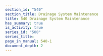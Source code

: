 ```yaml
---
section_id: "540"
section_title: Drainage System Maintenance
title: 540 Drainage System Maintenance
has_summary: true
is_activity: true
series_id: "500"
series_title: 
page_in_manual: 540-1
document_depth: 2
---
```

